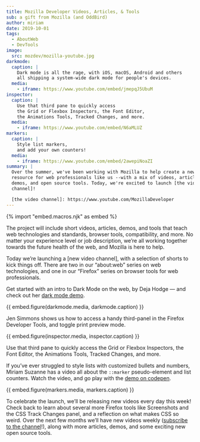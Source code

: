 ```yaml
---
title: Mozilla Developer Videos, Articles, & Tools
sub: a gift from Mozilla (and OddBird)
author: miriam
date: 2019-10-01
tags:
  - AboutWeb
  - DevTools
image:
  src: mozdev/mozilla-youtube.jpg
darkmode:
  caption: |
    Dark mode is all the rage, with iOS, macOS, Android and others
    all shipping a system-wide dark mode for people's devices.
  media:
    - iframe: https://www.youtube.com/embed/jmepqJ5UbuM
inspector:
  caption: |
    Use that third pane to quickly access
    the Grid or Flexbox Inspectors, the Font Editor,
    the Animations Tools, Tracked Changes, and more.
  media:
    - iframe: https://www.youtube.com/embed/N6aMLUZ
markers:
  caption: |
    Style list markers,
    and add your own counters!
  media:
    - iframe: https://www.youtube.com/embed/2awepiNoaZI
summary: |
  Over the summer, we've been working with Mozilla to help create a new
  resource for web professionals like us --with a mix of videos, articles,
  demos, and open source tools. Today, we're excited to launch [the video
  channel]!

  [the video channel]: https://www.youtube.com/MozillaDeveloper
---
```


{% import "embed.macros.njk" as embed %}

The project will include short videos, articles, demos, and tools that
teach web technologies and standards, browser tools, compatibility, and
more. No matter your experience level or job description, we’re all
working together towards the future health of the web, and Mozilla is
here to help.

Today we’re launching a [new video channel], with a selection of shorts
to kick things off. There are two in our “about:web” series on web
technologies, and one in our “Firefox” series on browser tools for web
professionals.

Get started with an intro to Dark Mode on the web, by Deja Hodge — and
check out her [dark mode demo].

{{ embed.figure(darkmode.media, darkmode.caption) }}

Jen Simmons shows us how to access a handy third-panel in the Firefox
Developer Tools, and toggle print preview mode.

{{ embed.figure(inspector.media, inspector.caption) }}

Use that third pane to quickly access the Grid or Flexbox Inspectors,
the Font Editor, the Animations Tools, Tracked Changes, and more.

If you’ve ever struggled to style lists with customized bullets and
numbers, Miriam Suzanne has a video all about the `::marker`
pseudo-element and list counters. Watch the video, and go play with the
[demo on codepen].

{{ embed.figure(markers.media, markers.caption) }}

To celebrate the launch, we’ll be releasing new videos every day this
week! Check back to learn about several more Firefox tools like
Screenshots and the CSS Track Changes panel, and a reflection on what
makes CSS so weird. Over the next few months we’ll have new videos
weekly ([subscribe to the channel][channel]!), along with more
articles, demos, and some exciting new open source tools.

[channel]: https://www.youtube.com/MozillaDeveloper
[dark mode demo]: https://empathic-dev.github.io/HelloDarkness/
[demo on codepen]: https://codepen.io/mirisuzanne/pen/BaBKowO?editors=0100
